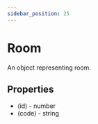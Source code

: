 ```yaml
---
sidebar_position: 25
---
```


# Room

An object representing room.

## Properties
- (id) - number
- (code) - string